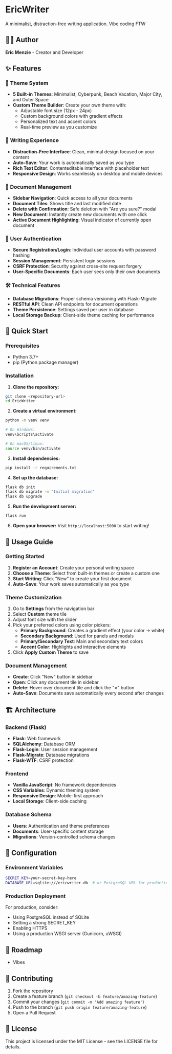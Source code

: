 # EricWriter

A minimalist, distraction-free writing application.  Vibe coding FTW

## 👨‍💻 Author

**Eric Menzie** - Creator and Developer

## ✨ Features

### 🎨 **Theme System**
- **5 Built-in Themes**: Minimalist, Cyberpunk, Beach Vacation, Major City, and Outer Space
- **Custom Theme Builder**: Create your own theme with:
  - Adjustable font size (12px - 24px)
  - Custom background colors with gradient effects
  - Personalized text and accent colors
  - Real-time preview as you customize

### 📝 **Writing Experience**
- **Distraction-Free Interface**: Clean, minimal design focused on your content
- **Auto-Save**: Your work is automatically saved as you type
- **Rich Text Editor**: Contenteditable interface with placeholder text
- **Responsive Design**: Works seamlessly on desktop and mobile devices

### 📁 **Document Management**
- **Sidebar Navigation**: Quick access to all your documents
- **Document Tiles**: Shows title and last modified date
- **Delete with Confirmation**: Safe deletion with "Are you sure?" modal
- **New Document**: Instantly create new documents with one click
- **Active Document Highlighting**: Visual indicator of currently open document

### 🔐 **User Authentication**
- **Secure Registration/Login**: Individual user accounts with password hashing
- **Session Management**: Persistent login sessions
- **CSRF Protection**: Security against cross-site request forgery
- **User-Specific Documents**: Each user sees only their own documents

### 🛠 **Technical Features**
- **Database Migrations**: Proper schema versioning with Flask-Migrate
- **RESTful API**: Clean API endpoints for document operations
- **Theme Persistence**: Settings saved per user in database
- **Local Storage Backup**: Client-side theme caching for performance

## 🚀 Quick Start

### Prerequisites
- Python 3.7+
- pip (Python package manager)

### Installation

1. **Clone the repository:**
```bash
git clone <repository-url>
cd EricWriter
```

2. **Create a virtual environment:**
```bash
python -m venv venv

# On Windows:
venv\Scripts\activate

# On macOS/Linux:
source venv/bin/activate
```

3. **Install dependencies:**
```bash
pip install -r requirements.txt
```

4. **Set up the database:**
```bash
flask db init
flask db migrate -m "Initial migration"
flask db upgrade
```

5. **Run the development server:**
```bash
flask run
```

6. **Open your browser:**
Visit `http://localhost:5000` to start writing!

## 📖 Usage Guide

### Getting Started
1. **Register an Account**: Create your personal writing space
2. **Choose a Theme**: Select from built-in themes or create a custom one
3. **Start Writing**: Click "New" to create your first document
4. **Auto-Save**: Your work saves automatically as you type

### Theme Customization
1. Go to **Settings** from the navigation bar
2. Select **Custom** theme tile
3. Adjust font size with the slider
4. Pick your preferred colors using color pickers:
   - **Primary Background**: Creates a gradient effect (your color → white)
   - **Secondary Background**: Used for panels and modals
   - **Primary/Secondary Text**: Main and secondary text colors
   - **Accent Color**: Highlights and interactive elements
5. Click **Apply Custom Theme** to save

### Document Management
- **Create**: Click "New" button in sidebar
- **Open**: Click any document tile in sidebar
- **Delete**: Hover over document tile and click the "×" button
- **Auto-Save**: Documents save automatically every second after changes

## 🏗 Architecture

### Backend (Flask)
- **Flask**: Web framework
- **SQLAlchemy**: Database ORM
- **Flask-Login**: User session management
- **Flask-Migrate**: Database migrations
- **Flask-WTF**: CSRF protection

### Frontend
- **Vanilla JavaScript**: No framework dependencies
- **CSS Variables**: Dynamic theming system
- **Responsive Design**: Mobile-first approach
- **Local Storage**: Client-side caching

### Database Schema
- **Users**: Authentication and theme preferences
- **Documents**: User-specific content storage
- **Migrations**: Version-controlled schema changes

## 🔧 Configuration

### Environment Variables
```bash
SECRET_KEY=your-secret-key-here
DATABASE_URL=sqlite:///ericwriter.db  # or PostgreSQL URL for production
```

### Production Deployment
For production, consider:
- Using PostgreSQL instead of SQLite
- Setting a strong SECRET_KEY
- Enabling HTTPS
- Using a production WSGI server (Gunicorn, uWSGI)

## 🎯 Roadmap

- Vibes

## 🤝 Contributing

1. Fork the repository
2. Create a feature branch (`git checkout -b feature/amazing-feature`)
3. Commit your changes (`git commit -m 'Add amazing feature'`)
4. Push to the branch (`git push origin feature/amazing-feature`)
5. Open a Pull Request

## 📄 License

This project is licensed under the MIT License - see the LICENSE file for details.
